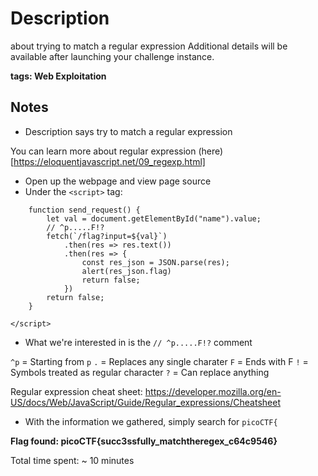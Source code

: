 # Description
about trying to match a regular expression
Additional details will be available after launching your challenge instance.

**tags: Web Exploitation**

## Notes
- Description says try to match a regular expression

You can learn more about regular expression (here)[https://eloquentjavascript.net/09_regexp.html]

- Open up the webpage and view page source
- Under the `<script>` tag:
```<script>
	function send_request() {
		let val = document.getElementById("name").value;
		// ^p.....F!?
		fetch(`/flag?input=${val}`)
			.then(res => res.text())
			.then(res => {
				const res_json = JSON.parse(res);
				alert(res_json.flag)
				return false;
			})
		return false;
	}

</script>
```

- What we're interested in is the `// ^p.....F!?` comment

`^p` = Starting from `p`
`.` = Replaces any single charater
`F` = Ends with F
`!` = Symbols treated as regular character
`?` = Can replace anything

Regular expression cheat sheet: https://developer.mozilla.org/en-US/docs/Web/JavaScript/Guide/Regular_expressions/Cheatsheet


- With the information we gathered, simply search for `picoCTF{`

**Flag found: picoCTF{succ3ssfully_matchtheregex_c64c9546}**

Total time spent: ~ 10 minutes
